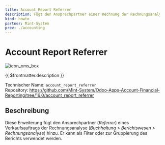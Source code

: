 ```yaml
---
title: Account Report Referrer
description: Fügt den Ansprechpartner einer Rechnung der Rechnungsanalyse hinzu. 
kind: howto
partner: Mint-System
prev: ./accounting
---
```

# Account Report Referrer
![icon_oms_box](../attachments/icons_odoo_mint_system.png)

{{ $frontmatter.description }}

Technischer Name: `account_report_referrer`\
Repository: <https://github.com/Mint-System/Odoo-Apps-Account-Financial-Reporting/tree/16.0/account_report_referrer>

## Beschreibung

Diese Erweiterung fügt den Ansprechpartner (*Referrer*) eines Verkaufsauftrags der Rechnungsanalyse (*Buchhaltung > Berichtswesen > Rechnungsanalyse*) hinzu. Er kann als Filter oder zur Gruppierung des Berichts verwendet werden.
